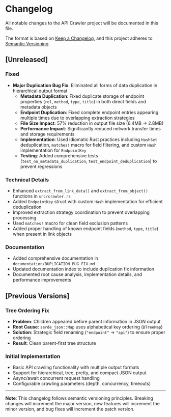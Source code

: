 # Changelog

All notable changes to the API Crawler project will be documented in this file.

The format is based on [Keep a Changelog](https://keepachangelog.com/en/1.0.0/),
and this project adheres to [Semantic Versioning](https://semver.org/spec/v2.0.0.html).

## [Unreleased]

### Fixed
- **Major Duplication Bug Fix**: Eliminated all forms of data duplication in hierarchical output format
  - **Metadata Duplication**: Fixed duplicate storage of endpoint properties (`rel`, `method`, `type`, `title`) in both direct fields and metadata objects
  - **Endpoint Duplication**: Fixed complete endpoint entries appearing multiple times due to overlapping extraction strategies
  - **File Size Impact**: 57% reduction in output file size (6.4MB → 2.8MB)
  - **Performance Impact**: Significantly reduced network transfer times and storage requirements
  - **Implementation**: Used idiomatic Rust practices including `HashSet` deduplication, `matches!` macro for field filtering, and custom `Hash` implementation for `EndpointKey`
  - **Testing**: Added comprehensive tests (`test_no_metadata_duplication`, `test_endpoint_deduplication`) to prevent regressions

### Technical Details
- Enhanced `extract_from_link_data()` and `extract_from_object()` functions in `src/crawler.rs`
- Added `EndpointKey` struct with custom `Hash` implementation for efficient deduplication
- Improved extraction strategy coordination to prevent overlapping processing
- Used `matches!` macro for clean field exclusion patterns
- Added proper handling of known endpoint fields (`method`, `type`, `title`) when present in link objects

### Documentation
- Added comprehensive documentation in `documentation/DUPLICATION_BUG_FIX.md`
- Updated documentation index to include duplication fix information
- Documented root cause analysis, implementation details, and performance improvements

## [Previous Versions]

### Tree Ordering Fix
- **Problem**: Children appeared before parent information in JSON output
- **Root Cause**: `serde_json::Map` uses alphabetical key ordering (`BTreeMap`)
- **Solution**: Strategic field renaming (`"endpoint"` → `"api"`) to ensure proper ordering
- **Result**: Clean parent-first tree structure

### Initial Implementation
- Basic API crawling functionality with multiple output formats
- Support for hierarchical, tree, pretty, and compact JSON output
- Async/await concurrent request handling
- Configurable crawling parameters (depth, concurrency, timeouts)

---

**Note**: This changelog follows semantic versioning principles. Breaking changes will increment the major version, new features will increment the minor version, and bug fixes will increment the patch version.